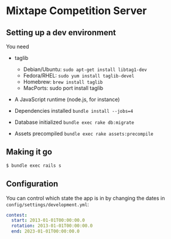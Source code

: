 # Mixtape Competition Server

## Setting up a dev environment

You need

* taglib

  * Debian/Ubuntu: `sudo apt-get install libtag1-dev`
  * Fedora/RHEL: `sudo yum install taglib-devel`
  * Homebrew: `brew install taglib`
  * MacPorts: sudo port install taglib

* A JavaScript runtime (node.js, for instance)

* Dependencies installed `bundle install --jobs=4`

* Database initialized `bundle exec rake db:migrate`

* Assets precompiled `bundle exec rake assets:precompile`

## Making it go

```sh
$ bundle exec rails s
```

## Configuration

You can control which state the app is in by changing the dates in
`config/settings/development.yml`:

```yml
contest:
  start: 2013-01-01T00:00:00.0
  rotation: 2013-01-01T00:00:00.0
  end: 2023-01-01T00:00:00.0
```
